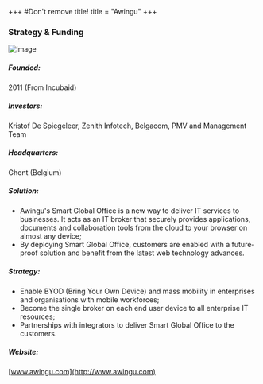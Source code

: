 +++
#Don't remove title!
title = "Awingu"
+++
### Strategy & Funding

![image](/www_incubaid/.files/img/awingu-small.png)

##### Founded:

2011 (From Incubaid)

##### Investors:

Kristof De Spiegeleer, Zenith Infotech, Belgacom, PMV and Management Team

##### Headquarters:

Ghent (Belgium)

##### Solution:

-   Awingu's Smart Global Office is a new way to deliver IT services to businesses. It acts as an IT broker that securely provides applications, documents and collaboration tools from the cloud to your browser on almost any device;
-   By deploying Smart Global Office, customers are enabled with a future-proof solution and benefit from the latest web technology advances.

##### Strategy:

-   Enable BYOD (Bring Your Own Device) and mass mobility in enterprises and organisations with mobile workforces;
-   Become the single broker on each end user device to all enterprise IT resources;
-   Partnerships with integrators to deliver Smart Global Office to the customers.

##### Website:

[www.awingu.com](http://www.awingu.com)
